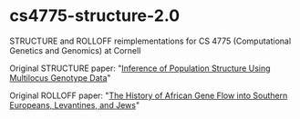 # cs4775-structure-2.0
STRUCTURE and ROLLOFF reimplementations for CS 4775 (Computational Genetics and Genomics) at Cornell

Original STRUCTURE paper: "[Inference of Population Structure Using Multilocus Genotype Data](https://www.genetics.org/content/155/2/945)"

Original ROLLOFF paper: "[The History of African Gene Flow into Southern Europeans, Levantines, and Jews](https://journals.plos.org/plosgenetics/article?id=10.1371/journal.pgen.1001373#s4)"
